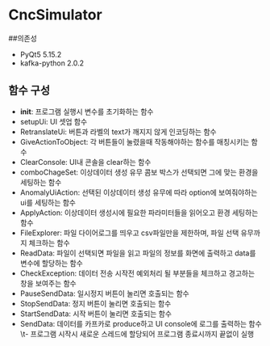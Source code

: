 # CncSimulator

##의존성
* PyQt5 5.15.2
* kafka-python 2.0.2

## 함수 구성
* __init__: 프로그램 실행시 변수를 초기화하는 함수
* setupUi: UI 셋업 함수
* RetranslateUi: 버튼과 라벨의 text가 깨지지 않게 인코딩하는 함수
* GiveActionToObject: 각 버튼들이 눌렸을때 작동해야하는 함수를 매칭시키는 함수
* ClearConsole: UI내 콘솔을 clear하는 함수
* comboChageSet: 이상데이터 생성 유무 콤보 박스가 선택되면 그에 맞는 환경을 세팅하는 함수
* AnomalyUiAction: 선택된 이상데이터 생성 유무에 따라 option에 보여줘야하는 ui를 세팅하는 함수
* ApplyAction: 이상데이터 생성시에 필요한 파라미터들을 읽어오고 환경 세팅하는 함수
* FileExplorer: 파일 다이어로그를 띄우고 csv파일만을 제한하며, 파일 선택 유무까지 체크하는 함수
* ReadData: 파일이 선택되면 파일을 읽고 파일의 정보를 화면에 출력하고 data를 변수에 할당하는 함수
* CheckException: 데이터 전송 시작전 예외처리 될 부분들을 체크하고 경고하는 창을 보여주는 함수
* PauseSendData: 일시정지 버튼이 눌리면 호출되는 함수
* StopSendData: 정지 버튼이 눌리면 호출되는 함수
* StartSendData: 시작 버튼이 눌리면 호출되는 함수
* SendData: 데이터를 카프카로 produce하고 UI console에 로그를 출력하는 함수\
\t- 프로그램 시작시 새로운 스레드에 할당되어 프로그램 종료시까지 끝없이 실행
